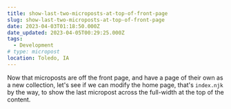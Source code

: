 ```yaml
---
title: show-last-two-microposts-at-top-of-front-page
slug: show-last-two-microposts-at-top-of-front-page
date: 2023-04-03T01:18:50.000Z
date_updated: 2023-04-05T00:29:25.000Z
tags: 
  - Development
# type: micropost
location: Toledo, IA
---
```


Now that microposts are off the front page, and have a page of their own as a new collection, let's see if we can modify the home page, that's `index.njk` by the way, to show the last micropost across the full-width at the top of the content.
